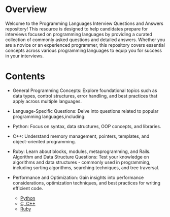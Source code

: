 # Overview
Welcome to the Programming Languages Interview Questions and Answers repository! This resource is designed to help candidates prepare for interviews focused on programming languages by providing a curated collection of commonly asked questions and detailed answers. Whether you are a novice or an experienced programmer, this repository covers essential concepts across various programming languages to equip you for success in your interviews.


# Contents
- General Programming Concepts: Explore foundational topics such as data types, control structures, error handling, and best practices that apply across multiple languages.
- Language-Specific Questions: Delve into questions related to popular programming languages,including:
- Python: Focus on syntax, data structures, OOP concepts, and libraries.
- C++: Understand memory management, pointers, templates, and object-oriented programming.
- Ruby: Learn about blocks, modules, metaprogramming, and Rails.
Algorithm and Data Structure Questions: Test your knowledge on algorithms and data structures - commonly used in programming, including sorting algorithms, searching techniques, and tree traversal.
- Performance and Optimization: Gain insights into performance considerations, optimization techniques, and best practices for writing efficient code.


  <ul>
								<li>
								<a href="https://github.com/elsaaeid/Software-Engineering-Interview-Questions/tree/master/Technical-interview-questions/Programming%20Languages/Python">
								Python
								</a>
								</li>
								<li>
									<a href="https://github.com/elsaaeid/Software-Engineering-Interview-Questions/tree/master/Technical-interview-questions/Programming%20Languages/C%2C%20C%2B%2B">
									C, C++
									</a>
								</li>
								<li>
									<a href="https://github.com/elsaaeid/Software-Engineering-Interview-Questions/tree/master/Technical-interview-questions/Programming%20Languages/Ruby">
									Ruby</a>
								</li>
		      					</ul>

